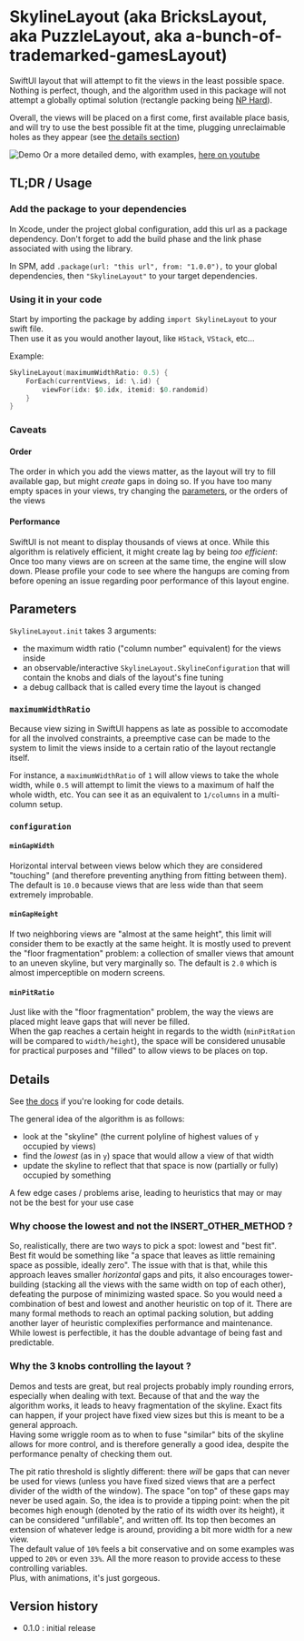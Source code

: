 # SkylineLayout (aka BricksLayout, aka PuzzleLayout, aka a-bunch-of-trademarked-gamesLayout)

SwiftUI layout that will attempt to fit the views in the least possible space. Nothing is perfect, though, and the algorithm used in this package will not attempt a globally optimal solution (rectangle packing being [NP Hard](https://en.wikipedia.org/wiki/Rectangle_packing)).

Overall, the views will be placed on a first come, first available place basis, and will try to use the best possible fit at the time, plugging unreclaimable holes as they appear (see [the details section](#Details))

![Demo](Doc/demo.gif)
Or a more detailed demo, with examples, [here on youtube](https://youtu.be/yRYbLTTZEfs)

## TL;DR / Usage

### Add the package to your dependencies

In Xcode, under the project global configuration, add this url as a package dependency. Don't forget to add the build phase and the link phase associated with using the library.

In SPM, add `.package(url: "this url", from: "1.0.0"),` to your global dependencies, then `"SkylineLayout"` to your target dependencies.

### Using it in your code

Start by importing the package by adding `import SkylineLayout` to your swift file.  
Then use it as you would another layout, like `HStack`, `VStack`, etc...

Example:
```swift
SkylineLayout(maximumWidthRatio: 0.5) {
	ForEach(currentViews, id: \.id) {
		viewFor(idx: $0.idx, itemid: $0.randomid)
    }
}
```

### Caveats

#### Order

The order in which you add the views matter, as the layout will try to fill available gap, but might *create* gaps in doing so. If you have too many empty spaces in your views, try changing the [parameters](#Parameters), or the orders of the views

#### Performance

SwiftUI is not meant to display thousands of views at once. While this algorithm is relatively efficient, it might create lag by being *too efficient*: Once too many views are on screen at the same time, the engine will slow down. Please profile your code to see where the hangups are coming from before opening an issue regarding poor performance of this layout engine.

## Parameters

`SkylineLayout.init` takes 3 arguments:
- the maximum width ratio ("column number" equivalent) for the views inside
- an observable/interactive `SkylineLayout.SkylineConfiguration` that will contain the knobs and dials of the layout's fine tuning
- a debug callback that is called every time the layout is changed

### `maximumWidthRatio`

Because view sizing in SwiftUI happens as late as possible to accomodate for all the involved constraints, a preemptive case can be made to the system to limit the views inside to a certain ratio of the layout rectangle itself.

For instance, a `maximumWidthRatio` of `1` will allow views to take the whole width, while `0.5` will attempt to limit the views to a maximum of half the whole width, etc. You can see it as an equivalent to `1/columns` in a multi-column setup. 

### `configuration`

#### `minGapWidth`

Horizontal interval between views below which they are considered "touching" (and therefore preventing anything from fitting between them). The default is `10.0` because views that are less wide than that seem extremely improbable.

#### `minGapHeight`

If two neighboring views are "almost at the same height", this limit will consider them to be exactly at the same height. It is mostly used to prevent the "floor fragmentation" problem: a collection of smaller views that amount to an uneven skyline, but very marginally so. The default is `2.0` which is almost imperceptible on modern screens.

#### `minPitRatio`

Just like with the "floor fragmentation" problem, the way the views are placed might leave gaps that will never be filled.  
When the gap reaches a certain height in regards to the width (`minPitRation` will be compared to `width/height`), the space will be considered unusable for practical purposes and "filled" to allow views to be places on top.

## Details

See [the docs](Doc/README.md) if you're looking for code details.

The general idea of the algorithm is as follows:
- look at the "skyline" (the current polyline of highest values of `y` occupied by views)
- find the *lowest* (as in `y`) space that would allow a view of that width
- update the skyline to reflect that that space is now (partially or fully) occupied by something

A few edge cases / problems arise, leading to heuristics that may or may not be the best for your use case

### Why choose the lowest and not the INSERT_OTHER_METHOD ?

So, realistically, there are two ways to pick a spot: lowest and "best fit".  
Best fit would be something like "a space that leaves as little remaining space as possible, ideally zero". The issue with that is that, while this approach leaves smaller *horizontal* gaps and pits, it also encourages tower-building (stacking all the views with the same width on top of each other), defeating the purpose of minimizing wasted space. So you would need a combination of best and lowest and another heuristic on top of it. There are many formal methods to reach an optimal packing solution, but adding another layer of heuristic complexifies performance and maintenance.   
While lowest is perfectible, it has the double advantage of being fast and predictable.

### Why the 3 knobs controlling the layout ?

Demos and tests are great, but real projects probably imply rounding errors, especially when dealing with text. Because of that and the way the algorithm works, it leads to heavy fragmentation of the skyline. Exact fits can happen, if your project have fixed view sizes but this is meant to be a general approach.  
Having some wriggle room as to when to fuse "similar" bits of the skyline allows for more control, and is therefore generally a good idea, despite the performance penalty of checking them out.

The pit ratio threshold is slightly different: there *will* be gaps that can never be used for views (unless you have fixed sized views that are a perfect divider of the width of the window). The space "on top" of these gaps may never be used again. So, the idea is to provide a tipping point: when the pit becomes high enough (denoted by the ratio of its width over its height), it can be considered "unfillable", and written off. Its top then becomes an extension of whatever ledge is around, providing a bit more width for a new view.  
The default value of `10%` feels a bit conservative and on some examples was upped to `20%` or even `33%`. All the more reason to provide access to these controlling variables.  
Plus, with animations, it's just gorgeous.

## Version history

- 0.1.0 : initial release
